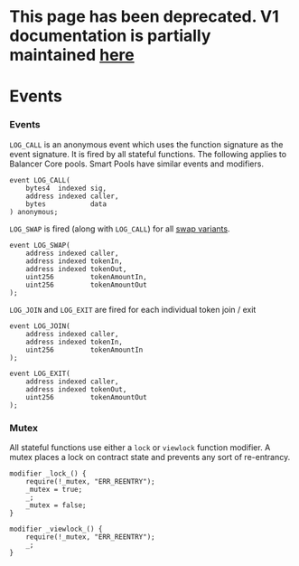 # This page has been deprecated. V1 documentation is partially maintained [here](https://docs.balancer.fi/v/v1/api/core-contracts)

# Events

### Events

`LOG_CALL` is an anonymous event which uses the function signature as the event signature. It is fired by all stateful functions. The following applies to Balancer Core pools. Smart Pools have similar events and modifiers.

```text
event LOG_CALL(
    bytes4  indexed sig,
    address indexed caller,
    bytes           data
) anonymous;
```

`LOG_SWAP` is fired \(along with `LOG_CALL`\) for all [swap variants]().

```text
event LOG_SWAP(
    address indexed caller,
    address indexed tokenIn,
    address indexed tokenOut,
    uint256         tokenAmountIn,
    uint256         tokenAmountOut
);
```

`LOG_JOIN` and `LOG_EXIT` are fired for each individual token join / exit

```text
event LOG_JOIN(
    address indexed caller,
    address indexed tokenIn,
    uint256         tokenAmountIn
);

event LOG_EXIT(
    address indexed caller,
    address indexed tokenOut,
    uint256         tokenAmountOut
);
```

### Mutex

All stateful functions use either a `lock` or `viewlock` function modifier. A mutex places a lock on contract state and prevents any sort of re-entrancy.

```text
modifier _lock_() {
    require(!_mutex, "ERR_REENTRY");
    _mutex = true;
    _;
    _mutex = false;
}

modifier _viewlock_() {
    require(!_mutex, "ERR_REENTRY");
    _;
}
```

